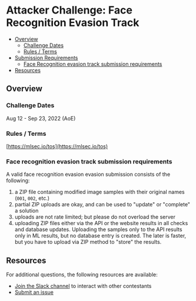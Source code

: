 # Attacker Challenge: Face Recognition Evasion Track
<!-- vscode-markdown-toc -->
* [Overview](#overview)
    * [Challenge Dates](#challenge-dates)
    * [Rules / Terms](#rules-/-terms)
* [Submission Requirements](#requirements)
    * [Face Recognition evasion track submission requirements](#requirements)
* [Resources](#resources)

<!-- vscode-markdown-toc-config
	numbering=false
	autoSave=true
	/vscode-markdown-toc-config -->
<!-- /vscode-markdown-toc -->


## <a name='overview'></a>Overview

### <a name='challenge-dates'></a>Challenge Dates
Aug 12 - Sep 23, 2022 (AoE)

### <a name='rules-/-terms'></a>Rules / Terms
[https://mlsec.io/tos](https://mlsec.io/tos)

### <a name='requirements'></a>Face recognition evasion track submission requirements
A valid face recognition evasion evasion submission consists of the following:
1. a ZIP file containing modified image samples with their original names (`001`, `002`, etc.)
2. partial ZIP uploads are okay, and can be used to "update" or "complete" a solution
3. uploads are not rate limited; but please do not overload the server
4. uploading ZIP files either via the API or the website results in all checks and database updates. Uploading the samples only to the API results only in ML results, but no database entry is created. The later is faster, but you have to upload via ZIP method to "store" the results. 


## <a name='resources'></a>Resources
For additional questions, the following resources are available:
* [Join the Slack channel](https://join.slack.com/t/evademalwareml/shared_invite/zt-1e3pjht1s-h0H8omBFtZjZY1d5mKrokg) to interact with other contestants
* [Submit an issue](https://github.com/drhyrum/2022-machine-learning-security-evasion-competition/issues) 
